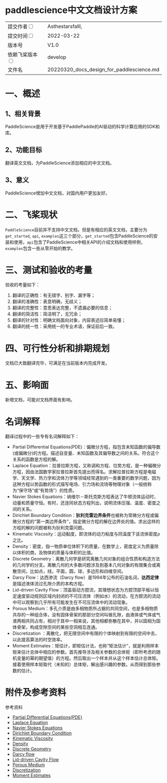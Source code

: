 

# paddlescience中文文档设计方案

|                                                              |                                           |
| ------------------------------------------------------------ | ----------------------------------------- |
| 提交作者<input type="checkbox" class="rowselector hidden">   | Asthestarsfalll,                          |
| 提交时间<input type="checkbox" class="rowselector hidden">   | 2022-03-22                                |
| 版本号                                                       | V1.0                                      |
| 依赖飞桨版本<input type="checkbox" class="rowselector hidden"> | develop                                   |
| 文件名                                                       | 20220320_docs_design_for_paddlescience.md |

# 一、概述

## 1、相关背景

PaddleScience是用于开发基于PaddlePaddle的AI驱动的科学计算应用的SDK和库。

## 2、功能目标

翻译英文文档，为PaddleScience添加相应的中文文档。

## 3、意义

PaddleScience增加中文文档，对国内用户更加友好。

# 二、飞桨现状

`PaddleScience`目前并不支持中文文档，但是有相应的英文文档，主要分为`get_started`, `api`, `examples`这三个部分，`get_started`包含PaddleScience的安装和使用，`api`包含了PaddleScience中相关API的介绍文档和使用样例，`examples`包含一些从零开始的教学。

# 三、测试和验收的考量

验收的考量如下：

1. 翻译的正确性：有无错字、别字、漏字等；
2. 翻译的准确性：表意明确，无歧义；
3. 翻译的完整性：意思表达完整，不遗漏必要的信息；
4. 翻译的简洁性：简洁明了，无冗余；
5. 翻译的针对性：明确文档面向对象，内容表述应简单易懂；
6. 翻译的统一性：采用统一的专业术语，保证前后一致。

# 四、可行性分析和排期规划

文档已大致翻译完毕，可满足在当前版本内完成开发。

# 五、影响面

新增文档，可能对文档界面有影响。

# 名词解释

翻译过程中的一些专有名词解释如下：

- Partial Differential Equations(PDE)：偏微分方程，指包含未知函数的偏导数(或偏微分)的方程。描述自变量、未知函数及其偏导数之间的关系。符合这个关系的函数是方程的解。
- Laplace Equation：拉普拉斯方程，又称调和方程、位势方程，是一种偏微分方程，因由法国数学家拉普拉斯首先提出而得名。求解拉普拉斯方程是电磁学、天文学、热力学和流体力学等领域经常遇到的一类重要的数学问题，因为这种方程以势函数的形式描写电场、引力场和流场等物理对象（一般统称为“保守场”或“有势场”）的性质。
- Navier Stokes Equations：纳维尔－斯托克斯方程表达了牛顿流体运动时，动量和质量守恒。有时，还连同状态方程列出，说明流体压强、温度、密度之间的关系。
- Dirichlet Boundary Condition：**狄利克雷边界条件**也被称为常微分方程或偏微分方程的“第一类边界条件”，指定微分方程的解在边界处的值。求出这样的方程的解的问题被称为狄利克雷问题。
- Kinematic Viscosity：运动黏度，即流体的动力粘度与同温度下该流体密度ρ之比。
- Density：密度，指一物质单位体积下的质量，在数学上，密度定义为质量除以体积的商，及物体的质量与体积的比值。
- Discrete Geometry：离散几何学是研究离散几何对象的组合性质和构造方法的几何学的分支。离散几何的大多数问题涉及到基本几何对象的有限集合或离散空间，比如点，线，平面，圆，球，多边形和四维空间。
- Darcy Flow：达西渗流（Darcy flow）是1994年公布的石油名词，**达西定律**是描述液体流过孔隙介质的本构方程。
- Lid-driven Cavity Flow：顶盖驱动方腔流，其理想状态为方腔顶部平板以恒定速度驱动规则区域内封闭的不可压流体（例如水）的流动，在方腔流的流动中可以观察到几乎所有可能发生在不可压流体中的流动现象。
- Porous Medium：多孔介质是由多相物质所占据的共同空间，也是多相物质共存的一种组合体，没有固体骨架的那部分空间叫做孔隙，由液体或气体或气液两相共同占有，相对于其中一相来说，其他相都弥散在其中，并以固相为固体骨架，构成空隙空间的某些空洞相互连通。
- Discretization ：离散化，把无限空间中有限的个体映射到有限的空间中去，以此提高算法的时空效率。
- Moment Estimates：矩估计，即矩估计法，也称“矩法估计”，就是利用样本矩来估计总体中相应的参数。首先推导涉及相关参数的总体矩（即所考虑的随机变量的幂的期望值）的方程。然后取出一个样本并从这个样本估计总体矩。接着使用样本矩取代（未知的）总体矩，解出感兴趣的参数。从而得到那些参数的估计。

# 附件及参考资料

参考资料

- [Partial Differential Equations(PDE)](https://zh.wikipedia.org/zh-hans/%E5%81%8F%E5%BE%AE%E5%88%86%E6%96%B9%E7%A8%8B)
- [Laplace Equation](https://zh.wikipedia.org/wiki/%E6%8B%89%E6%99%AE%E6%8B%89%E6%96%AF%E6%96%B9%E7%A8%8B)
- [Navier Stokes Equations](https://zh.wikipedia.org/wiki/%E7%BA%B3%E7%BB%B4-%E6%96%AF%E6%89%98%E5%85%8B%E6%96%AF%E6%96%B9%E7%A8%8B)
- [Dirichlet Boundary Condition](https://zh.wikipedia.org/wiki/%E7%8B%84%E5%88%A9%E5%85%8B%E9%9B%B7%E8%BE%B9%E7%95%8C%E6%9D%A1%E4%BB%B6)
- [Kinematic Viscosity](https://baike.baidu.com/item/%E8%BF%90%E5%8A%A8%E9%BB%8F%E5%BA%A6/5472926?fr=aladdin)
- [Density](https://zh.wikipedia.org/wiki/%E5%AF%86%E5%BA%A6)
- [Discrete Geometry](https://zh.wikipedia.org/wiki/%E7%A6%BB%E6%95%A3%E5%87%A0%E4%BD%95%E5%AD%A6)
- [Darcy flow](https://zh.wikipedia.org/wiki/%E8%BE%BE%E8%A5%BF%E5%AE%9A%E5%BE%8B)
- [Lid-driven Cavity Flow](https://web.mit.edu/calculix_v2.7/CalculiX/ccx_2.7/doc/ccx/node14.html)
- [Porous Medium](https://baike.baidu.com/item/%E7%9F%A9%E4%BC%B0%E8%AE%A1/7994290?fr=aladdin)
- [Discretization](https://baike.baidu.com/item/%E7%A6%BB%E6%95%A3%E5%8C%96/10501557?fr=aladdin) 
- [Moment Estimates](https://baike.baidu.com/item/%E5%A4%9A%E5%AD%94%E4%BB%8B%E8%B4%A8/2593234?fromtitle=porous%20medium&fromid=11329461&fr=aladdin)

